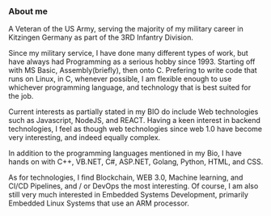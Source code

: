 ### About me

A Veteran of the US Army, serving the majority of my military career in Kitzingen Germany as part of the 3RD Infantry Division.

Since my military service, I have done many different types of work, but have always had Programming as a serious hobby since 1993. Starting off with MS Basic, Assembly(briefly), then onto C. Prefering to write code that runs on Linux, in C, whenever possible, I am flexible enough to use whichever programming language, and technology that is best suited for the job.

Current interests as partially stated in my BIO do include Web technologies such as Javascript, NodeJS, and REACT. Having a keen interest in backend technologies, I feel as though web technologies since web 1.0 have become very interesting, and indeed equally complex.

In addition to the programming languages mentioned in my Bio, I have hands on with C++, VB.NET, C#, ASP.NET, Golang, Python, HTML, and CSS.

As for technologies, I find Blockchain, WEB 3.0, Machine learning, and CI/CD Pipelines, and / or DevOps the most interesting. Of course, I am also still very much interested in Embedded Systems Development, primarily Embedded Linux Systems that use an ARM processor.



